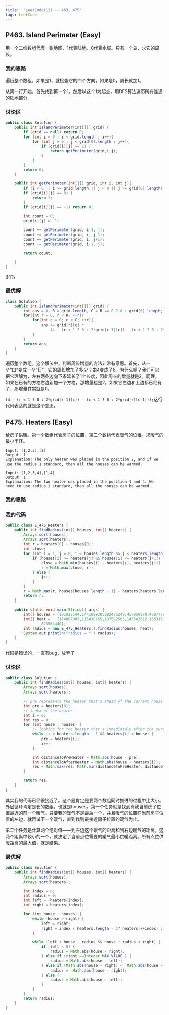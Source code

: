 ```yaml
---
title:  "LeetCode(12) -- 463, 475"
tags: LeetCode
---
```


## P463. Island Perimeter (Easy)

用一个二维数组代表一张地图，1代表陆地，0代表水域。只有一个岛，求它的周长。

### 我的思路

遍历整个数组，如果是1，就检查它的四个方向，如果是0，周长就加1。

从第一行开始，首先找到第一个1。然后以这个1为起点，用DFS算法遍历所有连通的陆地部分.

### 讨论区

```java
public class Solution {
    public int islandPerimeter(int[][] grid) {
        if (grid == null) return 0;
        for (int i = 0 ; i < grid.length ; i++){
            for (int j = 0 ; j < grid[0].length ; j++){
                if (grid[i][j] == 1) {
                    return getPerimeter(grid,i,j);
                }
            }
        }
        return 0;
    }

    public int getPerimeter(int[][] grid, int i, int j){
        if (i < 0 || i >= grid.length || j < 0 || j >= grid[0].length) {return 1;}
        if (grid[i][j] == 0) {
            return 1;
        }
        if (grid[i][j] == -1) return 0;

        int count = 0;
        grid[i][j] = -1;

        count += getPerimeter(grid, i-1, j);
        count += getPerimeter(grid, i, j-1);
        count += getPerimeter(grid, i, j+1);
        count += getPerimeter(grid, i+1, j);

        return count;

    }
}
```
34%

### 最优解

```java
class Solution {
    public int islandPerimeter(int[][] grid) {
        int ans = 0, R = grid.length, C = R == 0 ? 0 : grid[0].length;
        for(int r = 0; r < R; ++r){
            for(int c = 0; c < C; ++c){
                ans += grid[r][c] *
                    (4 - (r < 1 ? 0 : 2*grid[r-1][c]) - (c < 1 ? 0 : 2*grid[r][c-1]));
            }
        }
        return ans;
    }
}
```

遍历整个数组。这个解法中，判断周长增量的方法非常有意思。首先，从一个“口”变成一个“日”，它的周长增加了多少？由4变成了6。为什么呢？我们可以把它理解为，左右两条边向下条延长了1个长度，因此周长的增量就是2。同理，如果在已有的方格右边新加一个方格，那增量也是2。如果它左边和上边都已经有了，那增量其实就是0。

`(4 - (r < 1 ? 0 : 2*grid[r-1][c]) - (c < 1 ? 0 : 2*grid[r][c-1]));`这行代码表达的就是这个意思。

## P475. Heaters (Easy)

给房子供暖。第一个数组代表房子的位置，第二个数组代表暖气的位置。求暖气的最小半径。

```
Input: [1,2,3],[2]
Output: 1
Explanation: The only heater was placed in the position 2, and if we use the radius 1 standard, then all the houses can be warmed.
```

```
Input: [1,2,3,4],[1,4]
Output: 1
Explanation: The two heater was placed in the position 1 and 4. We need to use radius 1 standard, then all the houses can be warmed.
```

### 我的思路



### 我的代码

```java
public class E_475_Heaters {
    public int findRadius(int[] houses, int[] heaters) {
        Arrays.sort(houses);
        Arrays.sort(heaters);
        int r = heaters[0] - houses[0];
        int close;
        for (int i = 1, j = 0; i < houses.length && j < heaters.length - 1; i++) {
            if (houses[i] >= heaters[j] && houses[i] <= heaters[j+1]) {
                close = Math.min(houses[i] - heaters[j], heaters[j+1] - houses[i]);
                r = Math.max(close, r);
            } else {
                j++;
            }
        }
        r = Math.max(r, houses[houses.length - 1] - heaters[heaters.length - 1]);
        return r;
    }

    public static void main(String[] args) {
        int[] houses = {101027544,144108930,282475249,457850878,458777923,470211272,622650073,984943658};
        int[] heat =   {114807987,115438165,137522503,143542612,16531729,441282327,74243042,784484492,823378840,
                823564440};
        int radius = new E_475_Heaters().findRadius(houses, heat);
        System.out.println("radius = " + radius);
    }
}
```
代码是错误的，一直有bug，放弃了

### 讨论区

```java
public class Solution {
    public int findRadius(int[] houses, int[] heaters) {
        Arrays.sort(houses);
        Arrays.sort(heaters);

        // pre represents the heater that's ahead of the current house
        int pre = heaters[0];
        // index of the heater
        int i = 0;
        int res = 0;
        for (int house : houses) {
            // looking for the heater that's immediately after the current house
            while (i < heaters.length - 1 && heaters[i] < house) {
                pre = heaters[i];
                i++;
            }

            int distanceToPreHeater = Math.abs(house - pre);
            int distanceToAfterHeater = Math.abs(house - heaters[i]);
            res = Math.max(res, Math.min(distanceToPreHeater, distanceToAfterHeater));
        }

        return res;
    }
}
```

其实我的代码已经很接近了。这个题肯定是要两个数组同时推进的过程中比大小。外层循环肯定是长的数组，也就是houses。第一个任务就是找到离我当前房子位置最近的前一个暖气。只要我的暖气不是最后一个，并且暖气的位置在当前房子位置的左边，就再试下一个暖气，直到找到最接近房子位置的暖气为止。

第二个任务是计算两个绝对值——到左边这个暖气的距离和到右边暖气的距离。这两个距离中较小的一个，就决定了当前点位需要的暖气最小供暖距离。所有点位供暖距离的最大值，就是结果。

### 最优解

```java
public class Solution {
    public int findRadius(int[] houses, int[] heaters) {
        Arrays.sort(houses);
        Arrays.sort(heaters);

        int index = 0;
        int radius = 0;
        int left = -heaters[index];
        int right = heaters[index];

        for (int house : houses) {
            while (house > right) {
                left = right;
                right = index < heaters.length - 1? heaters[++index] : Integer.MAX_VALUE;
            }

            while (left < house - radius && house + radius < right) {
                if (left < 0) {
                    radius = Math.abs(house - right);
                } else if (right ==Integer.MAX_VALUE ) {
                    radius = Math.abs(house - left);
                } else if (Math.abs(house - right) <  Math.abs(house - left) )  {
                    radius =  Math.abs(house - right);
                } else {
                    radius = Math.abs(house - left);
                }
            }
        }
        return radius;
    }
}
```




